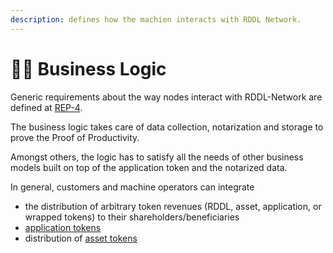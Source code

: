```yaml
---
description: defines how the machien interacts with RDDL Network.
---
```


# 👩💼 Business Logic

Generic requirements about the way nodes interact with RDDL-Network are defined at [REP-4](https://github.com/rddl-network/REPs/tree/main/REP-4).

The business logic takes care of data collection, notarization and storage to prove the Proof of Productivity.

Amongst others, the logic has to satisfy all the needs of other business models built on top of the application token and the notarized data.&#x20;

In general, customers and machine operators can integrate&#x20;

* the distribution of arbitrary token revenues (RDDL, asset, application, or wrapped tokens) to their shareholders/beneficiaries
* [application tokens ](../tokens/application-tokens.md)
* distribution of [asset tokens](../tokens/asset-tokens.md)
